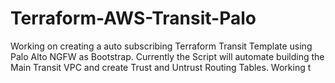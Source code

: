 # Terraform-AWS-Transit-Palo
Working on creating a auto subscribing Terraform Transit Template using Palo Alto NGFW as Bootstrap.
Currently the Script will automate building the Main Transit VPC and create Trust and Untrust Routing Tables.
Working t
